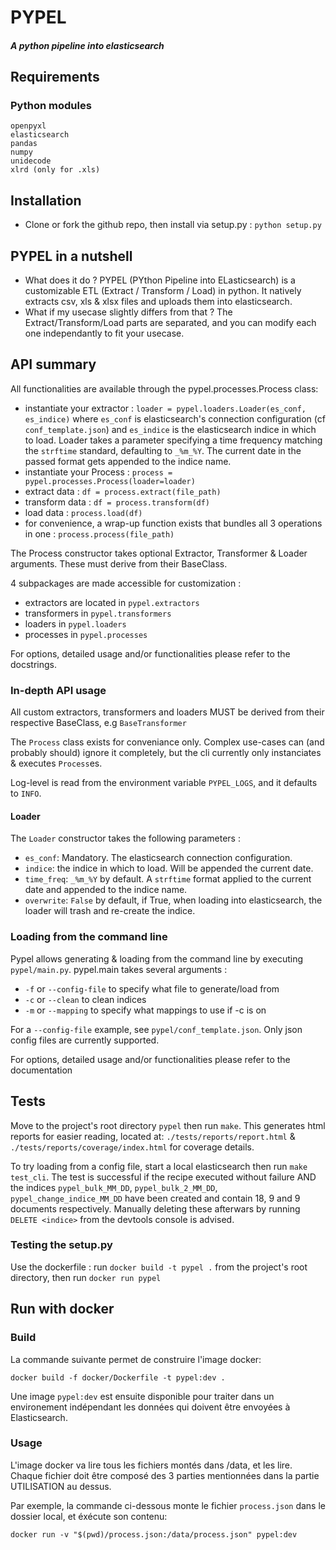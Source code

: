 # PYPEL 
##### _A python pipeline into elasticsearch_
## Requirements
### Python modules
```
openpyxl
elasticsearch
pandas
numpy
unidecode
xlrd (only for .xls)
```
## Installation
 - Clone or fork the github repo, then install via setup.py : `python setup.py`

## PYPEL in a nutshell
 - What does it do ?
PYPEL (PYthon Pipeline into ELasticsearch) is a customizable ETL (Extract / Transform / Load) in python. It natively
extracts csv, xls & xlsx files and uploads them into elasticsearch.
 - What if my usecase slightly differs from that ?
The Extract/Transform/Load parts are separated, and you can modify each one independantly to fit your usecase.

## API summary
All functionalities are available through the pypel.processes.Process class:

- instantiate your extractor : `loader = pypel.loaders.Loader(es_conf, es_indice)`
where `es_conf` is elasticsearch's connection configuration (cf `conf_template.json`) and `es_indice` is the
elasticsearch indice in which to load. Loader takes a parameter specifying a time frequency matching the `strftime`
standard, defaulting to `_%m_%Y`. The current date in the passed format gets appended to the indice name.
- instantiate your Process : `process = pypel.processes.Process(loader=loader)`
- extract data : `df = process.extract(file_path)`
- transform data : `df = process.transform(df)`
- load data : `process.load(df)`
- for convenience, a wrap-up function exists that bundles all 3 operations in one : `process.process(file_path)`

The Process constructor takes optional Extractor, Transformer & Loader arguments. These must derive from their BaseClass.

4 subpackages are made accessible for customization :
 - extractors are located in `pypel.extractors`
 - transformers in `pypel.transformers`
 - loaders in `pypel.loaders`
 - processes in `pypel.processes`

For options, detailed usage and/or functionalities please refer to the docstrings.

### In-depth API usage
All custom extractors, transformers and loaders MUST be derived from their respective BaseClass, e.g `BaseTransformer`

The `Process` class exists for conveniance only. Complex use-cases can (and probably should) ignore it completely, but
the cli currently only instanciates & executes `Process`es.

Log-level is read from the environment variable `PYPEL_LOGS`, and it defaults to `INFO`.

#### Loader


The `Loader` constructor takes the following parameters :

- `es_conf`: Mandatory. The elasticsearch connection configuration.
- `indice`: the indice in which to load. Will be appended the current date.
- `time_freq`: `_%m_%Y` by default. A `strftime` format applied to the current date and appended to the indice name.
- `overwrite`: `False` by default, if True, when loading into elasticsearch,
the loader will trash and re-create the indice.

### Loading from the command line
Pypel allows generating & loading from the command line by executing `pypel/main.py`.
pypel.main takes several arguments :
 - `-f` or `--config-file` to specify what file to generate/load from
 - `-c` or `--clean` to clean indices
 - `-m` or `--mapping` to specify what mappings to use if -c is on

For a `--config-file` example, see `pypel/conf_template.json`.
Only json config files are currently supported.

For options, detailed usage and/or functionalities please refer to the documentation

## Tests
Move to the project's root directory `pypel` then run `make`. This generates html reports for easier reading, located
at: `./tests/reports/report.html` & `./tests/reports/coverage/index.html` for coverage details.

To try loading from a config file, start a local elasticsearch then run `make test_cli`. The test is successful if
the recipe executed without failure AND the indices `pypel_bulk_MM_DD`, `pypel_bulk_2_MM_DD`, `pypel_change_indice_MM_DD`
have been created and contain 18, 9 and 9 documents respectively.
Manually deleting these afterwars by running `DELETE <indice>` from the devtools console is advised.

### Testing the setup.py
Use the dockerfile : run `docker build -t pypel .` from the project's root
directory, then run `docker run pypel`

## Run with docker

### Build

La commande suivante permet de construire l'image docker:

```
docker build -f docker/Dockerfile -t pypel:dev .
```

Une image `pypel:dev` est ensuite disponible pour traiter dans un environement indépendant les données qui doivent être envoyées à Elasticsearch.

### Usage

L'image docker va lire tous les fichiers montés dans /data, et les lire. Chaque fichier doit être composé des 3 parties mentionnées dans la partie UTILISATION au dessus.

Par exemple, la commande ci-dessous monte le fichier `process.json` dans le dossier local, et éxécute son contenu:

```
docker run -v "$(pwd)/process.json:/data/process.json" pypel:dev
```
